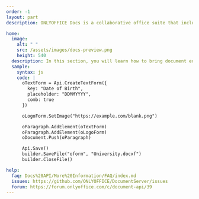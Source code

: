 ```yaml
---
order: -1
layout: part
description: ONLYOFFICE Docs is a collaborative office suite that includes editors for text documents, spreadsheets, presentations, fillable forms, and PDFs.

home:
  image:
    alt: " "
    src: /assets/images/docs-preview.png
    height: 540
  description: In this section, you will learn how to bring document editing and co-authoring to your web app users, set up, configure and integrate ONLYOFFICE Docs, extend its functionality using your own plugins/macros, and integrate document editors into the desktop applications. You will also find the information on how to use Document Builder to generate documents easily without running document editors.
  sample:
    syntax: js
    code: |
      oTextForm = Api.CreateTextForm({
        key: "Date of Birth",
        placeholder: "DDMMYYYY",
        comb: true
      })

      oLogoForm.SetImage("https://example.com/blank.png")

      oParagraph.AddElement(oTextForm)
      oParagraph.AddElement(oLogoForm)
      oDocument.Push(oParagraph)

      Api.Save()
      builder.SaveFile("oform", "University.docxf")
      builder.CloseFile()

help:
  faq: Docs%20API/More%20Information/FAQ/index.md
  issues: https://github.com/ONLYOFFICE/DocumentServer/issues
  forum: https://forum.onlyoffice.com/c/document-api/39
---
```

